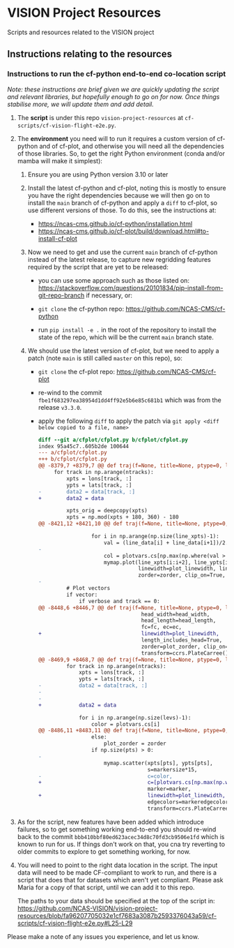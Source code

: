 # VISION Project Resources

Scripts and resources related to the VISION project 

## Instructions relating to the resources

### Instructions to run the cf-python end-to-end co-location script

*Note: these instructions are brief given we are quickly updating
the script and relevant libraries, but hopefully enough to go on
for now. Once things stabilise more, we will update them and add
detail.*

1. The **script** is under this repo `vision-project-resources` at
   `cf-scripts/cf-vision-flight-e2e.py`.

2. The **environment** you need will to run it requires a custom version of
   cf-python and of cf-plot, and otherwise you will need all the
   dependencies of those libraries. So, to get the right
   Python environment (conda and/or mamba will make it simplest):

   1. Ensure you are using Python version 3.10 or later
   2. Install the latest cf-python and cf-plot, noting this is mostly
      to ensure you have the right dependencies because we will
      then go on to install the `main` branch of cf-python and apply a
      `diff` to cf-plot, so use different versions of those.
      To do this, see the instructions at:

      * https://ncas-cms.github.io/cf-python/installation.html
      * https://ncas-cms.github.io/cf-plot/build/download.html#to-install-cf-plot

   3. Now we need to get and use the current `main` branch of cf-python
      instead of the latest release, to capture new regridding features
      required by the script that are yet to be released:
      * you can use some approach such as those listed on:
      https://stackoverflow.com/questions/20101834/pip-install-from-git-repo-branch
      if necessary, or:

      * `git clone` the cf-python repo: https://github.com/NCAS-CMS/cf-python
      * run `pip install -e .` in the root of the repository to install
        the state of the repo, which will be the current `main` branch state.

   4. We should use the latest version of cf-plot, but we need to apply a
      patch (note `main` is still called `master` on this repo), so:

      * `git clone` the cf-plot repo: https://github.com/NCAS-CMS/cf-plot
      * re-wind to the commit `fbe1f683297ea38954d1dd4ff92e5b6e85c681b1`
        which was from the release `v3.3.0`.
      * apply the following `diff` to apply the patch via
        `git apply <diff below copied to a file, name>`

        ```diff
        diff --git a/cfplot/cfplot.py b/cfplot/cfplot.py
        index 95a45c7..605b2de 100644
        --- a/cfplot/cfplot.py
        +++ b/cfplot/cfplot.py
        @@ -8379,7 +8379,7 @@ def traj(f=None, title=None, ptype=0, linestyle='-', linewidth=1.0, linecolor='b
             for track in np.arange(ntracks):
                 xpts = lons[track, :]
                 ypts = lats[track, :]
        -        data2 = data[track, :]
        +        data2 = data

                 xpts_orig = deepcopy(xpts)
                 xpts = np.mod(xpts + 180, 360) - 180
        @@ -8421,12 +8421,10 @@ def traj(f=None, title=None, ptype=0, linestyle='-', linewidth=1.0, linecolor='b

                         for i in np.arange(np.size(line_xpts)-1):
                             val = (line_data[i] + line_data[i+1])/2.0
        -
                             col = plotvars.cs[np.max(np.where(val > plotvars.levels))]
                             mymap.plot(line_xpts[i:i+2], line_ypts[i:i+2], color=col,
                                        linewidth=plot_linewidth, linestyle=linestyle,
                                        zorder=zorder, clip_on=True, transform=ccrs.PlateCarree())
        -
                 # Plot vectors
                 if vector:
                     if verbose and track == 0:
        @@ -8448,6 +8446,7 @@ def traj(f=None, title=None, ptype=0, linestyle='-', linewidth=1.0, linecolor='b
                                         head_width=head_width,
                                         head_length=head_length,
                                         fc=fc, ec=ec,
        +                                linewidth=plot_linewidth,
                                         length_includes_head=True,
                                         zorder=plot_zorder, clip_on=True,
                                         transform=ccrs.PlateCarree())
        @@ -8469,9 +8468,7 @@ def traj(f=None, title=None, ptype=0, linestyle='-', linewidth=1.0, linecolor='b
                 for track in np.arange(ntracks):
                     xpts = lons[track, :]
                     ypts = lats[track, :]
        -            data2 = data[track, :]
        -
        -
        +            data2 = data

                     for i in np.arange(np.size(levs)-1):
                         color = plotvars.cs[i]
        @@ -8486,11 +8483,11 @@ def traj(f=None, title=None, ptype=0, linestyle='-', linewidth=1.0, linecolor='b
                         else:
                             plot_zorder = zorder
                         if np.size(pts) > 0:
        -
                             mymap.scatter(xpts[pts], ypts[pts],
                                           s=markersize*15,
        -                                  c=color,
        +                                  c=[plotvars.cs[np.max(np.where(d > plotvars.levels))] for d in data2[pts]],
                                           marker=marker,
        +                                  linewidth=plot_linewidth,
                                           edgecolors=markeredgecolor,
                                           transform=ccrs.PlateCarree(), zorder=plot_zorder)


        ```

3. As for the script, new features have been added which introduce failures,
   so to get something working end-to-end you should re-wind back to the
   commit `bbb410bbf80ed623acec34d8c70fd3cb9506e1fd` which is known to run
   for us. If things don't work on that, you cna try reverting to older
   commits to explore to get something working, for now.

4. You will need to point to the right data location in the script.
   The input data will need to be made
   CF-compliant to work to run, and there is a script that does that
   for datasets which aren't yet compliant. Please ask Maria for a copy
   of that script, until we can add it to this repo.

   The paths to your data should be specified at the top of the script in:
   https://github.com/NCAS-VISION/vision-project-resources/blob/fa96207705032e1cf7683a3087b2593376043a59/cf-scripts/cf-vision-flight-e2e.py#L25-L29


Please make a note of any issues you experience, and let us know.
